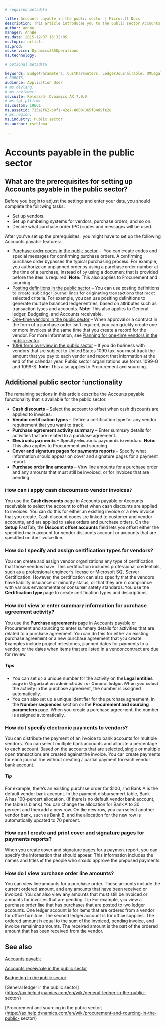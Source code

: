 ```yaml
---
# required metadata

title: Accounts payable in the public sector | Microsoft Docs
description: This article introduces you to the public sector Accounts payable functionality that is integrated with Microsoft Dynamics AX. This functionality includes PO codes, posting definitions, one-time vendor invoicing, 1099 tax forms, cash discounts, vendor certification types, Project Accounting activity summary, electronic payments, cover and signature pages for reports, PO line amounts, and vendor invoice journal pages. 
author: annbe
manager: AnnBe
ms.date: 2015-12-07 16:32:05
ms.topic: article
ms.prod: 
ms.service: Dynamics365Operations
ms.technology: 

# optional metadata

keywords: BudgetParameters, CustParameters, LedgerJournalTable, OMLegalEntity, PurchAgreementListPage, PurchTableListPage, SrmParameters, VendCertificationType, VendCoverPageLayout, VendOpenInvoicesListPage, VendParametersVendParameters, VendTableListPage
# ROBOTS: 
audience: Application User
# ms.devlang: 
# ms.reviewer: 
ms.suite: Released- Dynamics AX 7.0.0
# ms.tgt_pltfrm: 
ms.custom: 19661
ms.assetid: 715e2f62-b0f1-42e7-8600-065f8489fe28
# ms.region: 
ms.industry: Public sector
ms.author: rschloma

---
```


# Accounts payable in the public sector

What are the prerequisites for setting up Accounts payable in the public sector?
--------------------------------------------------------------------------------

Before you begin to adjust the settings and enter your data, you should complete the following tasks:

-   Set up vendors.
-   Set up numbering systems for vendors, purchase orders, and so on.
-   Decide what purchase order (PO) codes and messages will be used.

After you’ve set up the prerequisites,  you might have to set up the following Accounts payable features:

-   [Purchase order codes in the public sector](http://ax.help.dynamics.com/en/wiki/purchase-order-codes-in-the-public-sector/) –  You can create codes and special messages for confirming purchase orders. A confirming purchase order bypasses the typical purchasing process. For example, you authorize an unplanned order by using a purchase order number at the time of a purchase, instead of by using a document that is provided before the item is required. **Note:** This also applies to Procurement and sourcing.
-   [Posting definitions in the public sector](http://ax.help.dynamics.com/en/wiki/posting-definitions-in-the-public-sector/) – You can use posting definitions to create subledger journal lines for originating transactions that meet selected criteria. For example, you can use positing definitions to generate multiple balanced ledger entries, based on attributes such as transaction types and accounts. **Note:** This also applies to General ledger, Budgeting, and Accounts receivable.
-   [One-time vendors in the public sector](http://ax.help.dynamics.com/en/wiki/one-time-vendors-in-the-public-sector/) – When approval or a contract in the form of a purchase order isn't required, you can quickly create one or more invoices at the same time that you create a record for the vendor. For more information, see [Planning for one-time vendors in the public sector](http://ax.help.dynamics.com/en/wiki/planning-for-one-time-vendors-in-the-public-sector/).
-   [1099 form overview in the public sector](http://ax.help.dynamics.com/en/wiki/form-1099-in-the-public-sector/) – If you do business with vendors that are subject to United States 1099 tax, you must track the amount that you pay to each vendor and report that information at the end of the calendar year. Public sector organizations use forms 1099-G and 1099-S. **Note:** This also applies to Procurement and sourcing.

## Additional public sector functionality
The remaining sections in this article describe the Accounts payable functionality that is available for the public sector.

-   **Cash discounts** – Select the account to offset when cash discounts are applied to invoices.
-   **Vendor certification types** – Define a certification type for any vendor requirement that you want to track.
-   **Purchase agreement activity summary** – Enter summary details for activities that are related to a purchase agreement.
-   **Electronic payments** – Specify electronic payments to vendors. **Note:** This also applies to Procurement and sourcing.
-   **Cover and signature pages for payments reports** – Specify what information should appear on cover and signature pages for a payment report.
-   **Purchase order line amounts** – View line amounts for a purchase order and any amounts that must still be invoiced, or for invoices that are pending.

### How can I apply cash discounts to vendor invoices?

You use the **Cash discounts** page in Accounts payable or Accounts receivable to select the account to offset when cash discounts are applied to invoices. You can do this for either an existing invoice or a new invoice that you create. Cash discount codes are linked to customer and vendor accounts, and are applied to sales orders and purchase orders. On the **Setup** FastTab, the **Discount offset accounts** field lets you offset either the specified main account for vendor discounts account or accounts that are specified on the invoice line.

### How do I specify and assign certification types for vendors?

You can create and assign vendor organizations any type of certification that those vendors have. This certification includes professional credentials, such as a professional engineer’s license or Microsoft SQL Server Certification. However, the certification can also specify that the vendors have liability insurance or minority status, or that they are in compliance with various environmental or consumer safety standards. You use the **Certification type** page to create certification types and descriptions.

### How do I view or enter summary information for purchase agreement activity?

You use the **Purchase agreements** page in Accounts payable or Procurement and sourcing to enter summary details for activities that are related to a purchase agreement. You can do this for either an existing purchase agreement or a new purchase agreement that you create. Examples include project milestones, planned dates for payments to a vendor, or the dates when items that are listed in a vendor contract are due for review.

##### Tips

-   You can set up a unique number for the activity on the **Legal entities** page in Organization administration or General ledger. When you select the activity in the purchase agreement, the number is assigned automatically.
-   You can also set up a unique identifier for the purchase agreement, in the **Number sequences** section on the **Procurement and sourcing parameters** page. When you create a purchase agreement, the number is assigned automatically.

### How do I specify electronic payments to vendors?

You can distribute the payment of an invoice to bank accounts for multiple vendors. You can select multiple bank accounts and allocate a percentage to each account. Based on the accounts that are selected, single or multiple open transactions are created against the invoice. You can create payments for each journal line without creating a partial payment for each vendor bank account.

##### Tip

For example, there’s an existing purchase order for $100, and Bank A is the default vendor bank account. In the payment disbursement table, Bank A has 100-percent allocation. (If there is no default vendor bank account, the table is blank.) You can change the allocation for Bank A to 30 percent and then add a new row. On the new row, you can select another vendor bank, such as Bank B, and the allocation for the new row is automatically updated to 70 percent.

### How can I create and print cover and signature pages for payments reports?

When you create cover and signature pages for a payment report, you can specify the information that should appear. This information includes the names and titles of the people who should approve the proposed payments.

### How do I view purchase order line amounts?

You can view line amounts for a purchase order. These amounts include the current ordered amount, and any amounts that have been received or invoiced. You can also view any amounts that must still be invoiced or amounts for invoices that are pending. Tip For example, you view a purchase order line that has purchases that are posted to two ledger accounts. One ledger account is for items that are ordered from a vendor for office furniture. The second ledger account is for office supplies. The ordered amount is equal to the sum of the invoiced, pending invoice, and invoice remaining amounts. The received amount is the part of the ordered amount that has been received from the vendor.

See also
--------

[Accounts payable](https://ax.help.dynamics.com/en/wiki/Accounts-payable/)

[Accounts receivable in the public sector](https://ax.help.dynamics.com/en/wiki/accounts-receivable-in-the-public-sector/)

[Budgeting in the public sector](https://ax.help.dynamics.com/en/wiki/budgeting-in-the-public-sector/)

[General ledger in the public sector](https://ax.help.dynamics.com/en/wiki/general-ledger-in-the-public- sector/)

[Procurement and sourcing in the public sector](https://ax.help.dynamics.com/en/wiki/procurement-and-courcing-in-the-public- sector/)

